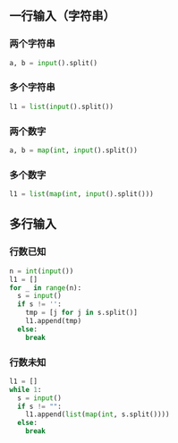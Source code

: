 ## 一行输入（字符串）
### 两个字符串
```python
a, b = input().split()
```
### 多个字符串
```python
l1 = list(input().split())
```
### 两个数字
```python
a, b = map(int, input().split())
```
### 多个数字
```python
l1 = list(map(int, input().split()))
```
## 多行输入
### 行数已知
```python
n = int(input())
l1 = []
for _ in range(n):
  s = input()
  if s != '':
    tmp = [j for j in s.split()]
    l1.append(tmp)
  else:
    break
```
### 行数未知
```python
l1 = []
while 1:
  s = input()
  if s != "":
    l1.append(list(map(int, s.split())))
  else:
    break
```
